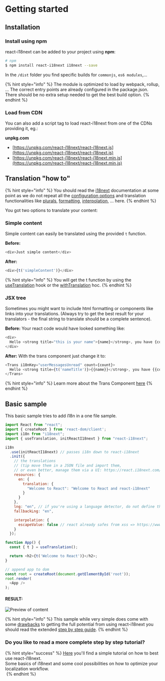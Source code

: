 # Getting started

## Installation

### Install using npm

react-i18next can be added to your project using **npm**:

```bash
# npm
$ npm install react-i18next i18next --save
```

In the `/dist` folder you find specific builds for `commonjs`, `es6 modules`,...

{% hint style="info" %}
The module is optimized to load by webpack, rollup, ... The correct entry points are already configured in the package.json. There should be no extra setup needed to get the best build option.
{% endhint %}

### Load from CDN

You can also add a script tag to load react-i18next from one of the CDNs providing it, eg.:

**unpkg.com**

* [https://unpkg.com/react-i18next/react-i18next.js](https://unpkg.com/react-i18next/react-i18next.js)
* [https://unpkg.com/react-i18next/react-i18next.min.js](https://unpkg.com/react-i18next/react-i18next.min.js)

## Translation "how to"

{% hint style="info" %}
You should read the [i18next](https://www.i18next.com) documentation at some point as we do not repeat all the [configuration options](https://www.i18next.com/overview/configuration-options) and translation functionalities like [plurals](https://www.i18next.com/translation-function/plurals), [formatting](https://www.i18next.com/translation-function/formatting), [interpolation](https://www.i18next.com/translation-function/interpolation), ... here.
{% endhint %}

You got two options to translate your content:

### Simple content

Simple content can easily be translated using the provided `t` function.

**Before:**

```javascript
<div>Just simple content</div>
```

**After:**

```javascript
<div>{t('simpleContent')}</div>
```

{% hint style="info" %}
You will get the t function by using the [useTranslation](latest/usetranslation-hook.md) hook or the [withTranslation](latest/withtranslation-hoc.md) hoc.
{% endhint %}

### JSX tree

Sometimes you might want to include html formatting or components like links into your translations. (Always try to get the best result for your translators - the final string to translate should be a complete sentence).

**Before:** Your react code would have looked something like:

```javascript
<div>
  Hello <strong title="this is your name">{name}</strong>, you have {count} unread message(s). <Link to="/msgs">Go to messages</Link>.
</div>
```

**After:** With the trans component just change it to:

```javascript
<Trans i18nKey="userMessagesUnread" count={count}>
  Hello <strong title={t('nameTitle')}>{{name}}</strong>, you have {{count}} unread message. <Link to="/msgs">Go to messages</Link>.
</Trans>
```

{% hint style="info" %}
Learn more about the Trans Component [here](latest/trans-component.md)&#x20;
{% endhint %}

## Basic sample

This basic sample tries to add i18n in a one file sample.

```javascript
import React from "react";
import { createRoot } from 'react-dom/client';
import i18n from "i18next";
import { useTranslation, initReactI18next } from "react-i18next";

i18n
  .use(initReactI18next) // passes i18n down to react-i18next
  .init({
    // the translations
    // (tip move them in a JSON file and import them,
    // or even better, manage them via a UI: https://react.i18next.com/guides/multiple-translation-files#manage-your-translations-with-a-management-gui)
    resources: {
      en: {
        translation: {
          "Welcome to React": "Welcome to React and react-i18next"
        }
      }
    },
    lng: "en", // if you're using a language detector, do not define the lng option
    fallbackLng: "en",

    interpolation: {
      escapeValue: false // react already safes from xss => https://www.i18next.com/translation-function/interpolation#unescape
    }
  });

function App() {
  const { t } = useTranslation();

  return <h2>{t('Welcome to React')}</h2>;
}

// append app to dom
const root = createRoot(document.getElementById('root'));
root.render(
  <App />
);
```

#### RESULT:

![Preview of content](.gitbook/assets/screen-shot-2018-09-30-at-16.58.18.png)

{% hint style="info" %}
This sample while very simple does come with some [drawbacks](guides/the-drawbacks-of-other-i18n-solutions.md) to getting the full potential from using react-i18next you should read the extended [step by step guide](latest/using-with-hooks.md).
{% endhint %}

### Do you like to read a more complete step by step tutorial?

{% hint style="success" %}
[Here](https://dev.to/adrai/how-to-properly-internationalize-a-react-application-using-i18next-3hdb) you'll find a simple tutorial on how to best use react-i18next.\
Some basics of i18next and some cool possibilities on how to optimize your localization workflow.[\
&#x20;<img src=".gitbook/assets/title-width.jpg" alt="" data-size="original">](https://dev.to/adrai/how-to-properly-internationalize-a-react-application-using-i18next-3hdb)
{% endhint %}
